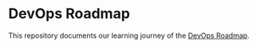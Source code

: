 # DevOps Roadmap
This repository documents our learning journey of the [DevOps Roadmap](https://roadmap.sh/devops).
